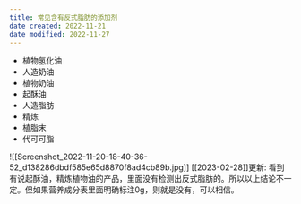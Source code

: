 ```yaml
---
title: 常见含有反式脂肪的添加剂
date created: 2022-11-21
date modified: 2022-11-27
---
```


- 植物氢化油
- 人造奶油
- 植物奶油
- 起酥油
- 人造脂肪
- 精炼
- 植脂末
- 代可可脂

![[Screenshot_2022-11-20-18-40-36-52_d138286dbdf585e65d8870f8ad4cb89b.jpg]]
[[2023-02-28]]更新: 看到有说起酥油，精炼植物油的产品，里面没有检测出反式脂肪的。所以以上结论不一定。但如果营养成分表里面明确标注0g，则就是没有，可以相信。

